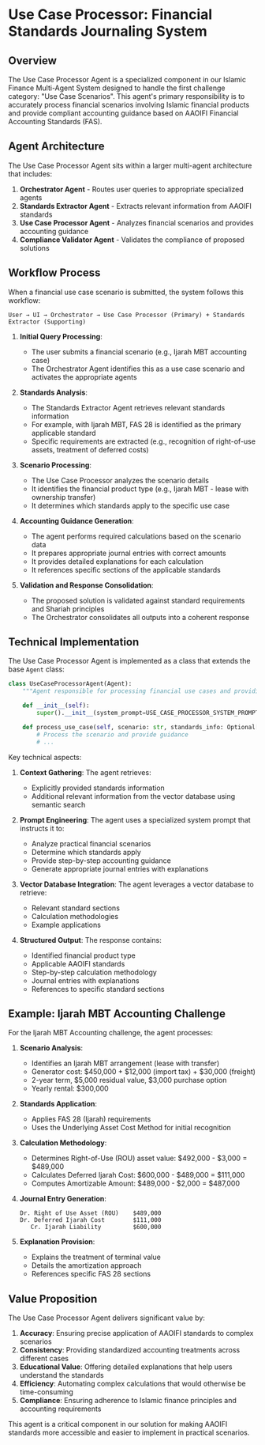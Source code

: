 # Use Case Processor: Financial Standards Journaling System

## Overview

The Use Case Processor Agent is a specialized component in our Islamic Finance Multi-Agent System designed to handle the first challenge category: "Use Case Scenarios". This agent's primary responsibility is to accurately process financial scenarios involving Islamic financial products and provide compliant accounting guidance based on AAOIFI Financial Accounting Standards (FAS).

## Agent Architecture

The Use Case Processor Agent sits within a larger multi-agent architecture that includes:

1. **Orchestrator Agent** - Routes user queries to appropriate specialized agents
2. **Standards Extractor Agent** - Extracts relevant information from AAOIFI standards
3. **Use Case Processor Agent** - Analyzes financial scenarios and provides accounting guidance
4. **Compliance Validator Agent** - Validates the compliance of proposed solutions

## Workflow Process

When a financial use case scenario is submitted, the system follows this workflow:

```
User → UI → Orchestrator → Use Case Processor (Primary) + Standards Extractor (Supporting)
```

1. **Initial Query Processing**: 
   - The user submits a financial scenario (e.g., Ijarah MBT accounting case)
   - The Orchestrator Agent identifies this as a use case scenario and activates the appropriate agents

2. **Standards Analysis**:
   - The Standards Extractor Agent retrieves relevant standards information
   - For example, with Ijarah MBT, FAS 28 is identified as the primary applicable standard
   - Specific requirements are extracted (e.g., recognition of right-of-use assets, treatment of deferred costs)

3. **Scenario Processing**:
   - The Use Case Processor analyzes the scenario details
   - It identifies the financial product type (e.g., Ijarah MBT - lease with ownership transfer)
   - It determines which standards apply to the specific use case

4. **Accounting Guidance Generation**:
   - The agent performs required calculations based on the scenario data
   - It prepares appropriate journal entries with correct amounts
   - It provides detailed explanations for each calculation
   - It references specific sections of the applicable standards

5. **Validation and Response Consolidation**:
   - The proposed solution is validated against standard requirements and Shariah principles
   - The Orchestrator consolidates all outputs into a coherent response

## Technical Implementation

The Use Case Processor Agent is implemented as a class that extends the base `Agent` class:

```python
class UseCaseProcessorAgent(Agent):
    """Agent responsible for processing financial use cases and providing accounting guidance."""

    def __init__(self):
        super().__init__(system_prompt=USE_CASE_PROCESSOR_SYSTEM_PROMPT)

    def process_use_case(self, scenario: str, standards_info: Optional[Dict] = None):
        # Process the scenario and provide guidance
        # ...
```

Key technical aspects:

1. **Context Gathering**: The agent retrieves:
   - Explicitly provided standards information 
   - Additional relevant information from the vector database using semantic search

2. **Prompt Engineering**: The agent uses a specialized system prompt that instructs it to:
   - Analyze practical financial scenarios
   - Determine which standards apply
   - Provide step-by-step accounting guidance
   - Generate appropriate journal entries with explanations

3. **Vector Database Integration**: The agent leverages a vector database to retrieve:
   - Relevant standard sections
   - Calculation methodologies
   - Example applications

4. **Structured Output**: The response contains:
   - Identified financial product type
   - Applicable AAOIFI standards
   - Step-by-step calculation methodology
   - Journal entries with explanations
   - References to specific standard sections

## Example: Ijarah MBT Accounting Challenge

For the Ijarah MBT Accounting challenge, the agent processes:

1. **Scenario Analysis**:
   - Identifies an Ijarah MBT arrangement (lease with transfer)
   - Generator cost: $450,000 + $12,000 (import tax) + $30,000 (freight)
   - 2-year term, $5,000 residual value, $3,000 purchase option
   - Yearly rental: $300,000

2. **Standards Application**:
   - Applies FAS 28 (Ijarah) requirements
   - Uses the Underlying Asset Cost Method for initial recognition

3. **Calculation Methodology**:
   - Determines Right-of-Use (ROU) asset value: $492,000 - $3,000 = $489,000
   - Calculates Deferred Ijarah Cost: $600,000 - $489,000 = $111,000
   - Computes Amortizable Amount: $489,000 - $2,000 = $487,000

4. **Journal Entry Generation**:
   ```
   Dr. Right of Use Asset (ROU)    $489,000
   Dr. Deferred Ijarah Cost        $111,000
      Cr. Ijarah Liability         $600,000
   ```

5. **Explanation Provision**:
   - Explains the treatment of terminal value
   - Details the amortization approach
   - References specific FAS 28 sections

## Value Proposition

The Use Case Processor Agent delivers significant value by:

1. **Accuracy**: Ensuring precise application of AAOIFI standards to complex scenarios
2. **Consistency**: Providing standardized accounting treatments across different cases
3. **Educational Value**: Offering detailed explanations that help users understand the standards
4. **Efficiency**: Automating complex calculations that would otherwise be time-consuming
5. **Compliance**: Ensuring adherence to Islamic finance principles and accounting requirements

This agent is a critical component in our solution for making AAOIFI standards more accessible and easier to implement in practical scenarios.